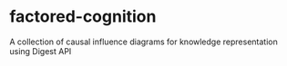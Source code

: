 # factored-cognition
A collection of causal influence diagrams for knowledge representation using Digest API
